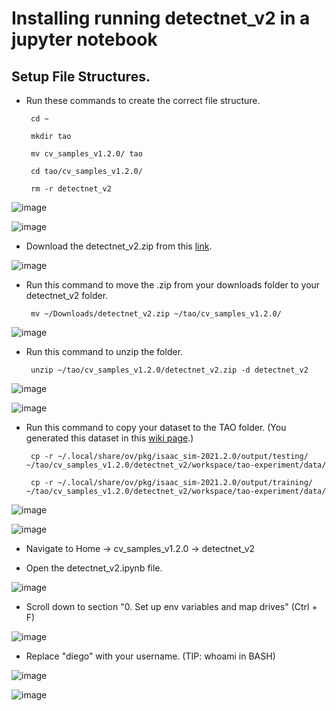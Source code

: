 # Installing running detectnet_v2 in a jupyter notebook

## Setup File Structures.

 - Run these commands to create the correct file structure.

        cd ~

        mkdir tao

        mv cv_samples_v1.2.0/ tao
        
        cd tao/cv_samples_v1.2.0/
        
        rm -r detectnet_v2

![image](https://user-images.githubusercontent.com/589439/143797815-904b6033-f5db-43ac-a736-d653d4d19cfe.png)

![image](https://user-images.githubusercontent.com/589439/143797903-cd33e342-e45d-44ca-a8ac-6efb6d2cd18f.png)

 - Download the detectnet_v2.zip from this <a href="https://github.com/pantelis-classes/omniverse-ai/raw/main/detectnet_v2.zip">link</a>.

![image](https://user-images.githubusercontent.com/589439/143727479-6828fc05-4672-4c60-8a21-f1fe6e97d0ea.png)

 - Run this command to move the .zip from your downloads folder to your detectnet_v2 folder.

        mv ~/Downloads/detectnet_v2.zip ~/tao/cv_samples_v1.2.0/

![image](https://user-images.githubusercontent.com/589439/143798005-a702ed00-5971-4ece-b60a-d05e14fa09b9.png)

 - Run this command to unzip the folder.

        unzip ~/tao/cv_samples_v1.2.0/detectnet_v2.zip -d detectnet_v2

![image](https://user-images.githubusercontent.com/589439/143798404-ae066e4a-d573-4144-a1ec-b5410db9efb7.png)

![image](https://user-images.githubusercontent.com/589439/143798434-9d14756d-2bdb-4f68-88cb-0e5610562034.png)

 - Run this command to copy your dataset to the TAO folder. (You generated this dataset in this <a href="https://github.com/pantelis-classes/omniverse-ai/wiki/Synthetic-Data-Generation-(Python-API)#offline-training-with-tlt">wiki page</a>.)

        cp -r ~/.local/share/ov/pkg/isaac_sim-2021.2.0/output/testing/ ~/tao/cv_samples_v1.2.0/detectnet_v2/workspace/tao-experiment/data/

        cp -r ~/.local/share/ov/pkg/isaac_sim-2021.2.0/output/training/ ~/tao/cv_samples_v1.2.0/detectnet_v2/workspace/tao-experiment/data/

![image](https://user-images.githubusercontent.com/589439/143798514-be064b8e-18e9-4f21-97b2-ef72820190a8.png)

![image](https://user-images.githubusercontent.com/589439/143798539-d7555c9c-87c3-4037-819a-ee32aca9fa44.png)

 - Navigate to Home -> cv_samples_v1.2.0 -> detectnet_v2

 - Open the detectnet_v2.ipynb file.

![image](https://user-images.githubusercontent.com/589439/143729232-16e479b2-527e-4b0f-94b0-e43bd08cfba8.png)

 - Scroll down to section "0. Set up env variables and map drives" (Ctrl + F)

 ![image](https://user-images.githubusercontent.com/589439/143729413-dffdd2dc-d0cb-40aa-8b0f-fd567b2a527c.png)

 - Replace "diego" with your username. (TIP: whoami in BASH)

 ![image](https://user-images.githubusercontent.com/589439/143729441-e43fde75-76ed-489d-acef-56fea5ddf539.png)

 ![image](https://user-images.githubusercontent.com/589439/143729521-c7b0fc38-baf0-4701-9032-dba324497f5e.png)